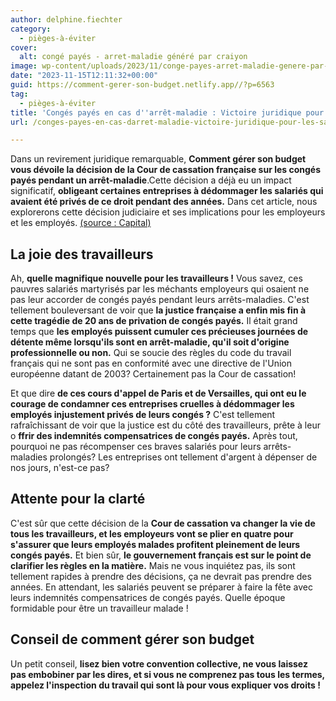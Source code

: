 ```yaml
---
author: delphine.fiechter
category:
  - pièges-à-éviter
cover:
  alt: congé payés - arret-maladie généré par craiyon
image: wp-content/uploads/2023/11/conge-payes-arret-maladie-genere-par-craiyon.png
date: "2023-11-15T12:11:32+00:00"
guid: https://comment-gerer-son-budget.netlify.app//?p=6563
tag:
  - pièges-à-éviter
title: 'Congés payés en cas d''arrêt-maladie : Victoire juridique pour les salariés'
url: /conges-payes-en-cas-darret-maladie-victoire-juridique-pour-les-salaries/

---
```

Dans un revirement juridique remarquable, **Comment gérer son budget vous dévoile la décision de la Cour de cassation française sur les congés payés pendant un arrêt-maladie**.Cette décision a déjà eu un impact significatif, **obligeant certaines entreprises à dédommager les salariés qui avaient été privés de ce droit pendant des années.** Dans cet article, nous explorerons cette décision judiciaire et ses implications pour les employeurs et les employés. [(source : Capital)](https://www.capital.fr/votre-carriere/conges-payes-acquis-pendant-un-arret-maladie-pourquoi-des-salaries-peuvent-deja-en-profiter-1484602 "(source : Capital)")

## **La joie des travailleurs**

Ah, **quelle magnifique nouvelle pour les travailleurs !** Vous savez, ces pauvres salariés martyrisés par les méchants employeurs qui osaient ne pas leur accorder de congés payés pendant leurs arrêts-maladies. C'est tellement bouleversant de voir que **la justice française a enfin mis fin à cette tragédie de 20 ans de privation de congés payés.** Il était grand temps que **les employés puissent cumuler ces précieuses journées de détente même lorsqu'ils sont en arrêt-maladie, qu'il soit d'origine professionnelle ou non.** Qui se soucie des règles du code du travail français qui ne sont pas en conformité avec une directive de l'Union européenne datant de 2003? Certainement pas la Cour de cassation!

Et que dire **de ces cours d'appel de Paris et de Versailles, qui ont eu le courage de condamner ces entreprises cruelles à dédommager les employés injustement privés de leurs congés ?** C'est tellement rafraîchissant de voir que la justice est du côté des travailleurs, prête à leur o **ffrir des indemnités compensatrices de congés payés.** Après tout, pourquoi ne pas récompenser ces braves salariés pour leurs arrêts-maladies prolongés? Les entreprises ont tellement d'argent à dépenser de nos jours, n'est-ce pas?

## **Attente pour la clarté**

C'est sûr que cette décision de la **Cour de cassation va changer la vie de tous les travailleurs, et les employeurs vont se plier en quatre pour s'assurer que leurs employés malades profitent pleinement de leurs congés payés.** Et bien sûr, **le gouvernement français est sur le point de clarifier les règles en la matière.** Mais ne vous inquiétez pas, ils sont tellement rapides à prendre des décisions, ça ne devrait pas prendre des années. En attendant, les salariés peuvent se préparer à faire la fête avec leurs indemnités compensatrices de congés payés. Quelle époque formidable pour être un travailleur malade !

## **Conseil de comment gérer son budget**

Un petit conseil, **lisez bien votre convention collective, ne vous laissez pas embobiner par les dires, et si vous ne comprenez pas tous les termes, appelez l'inspection du travail qui sont là pour vous expliquer vos droits !**
